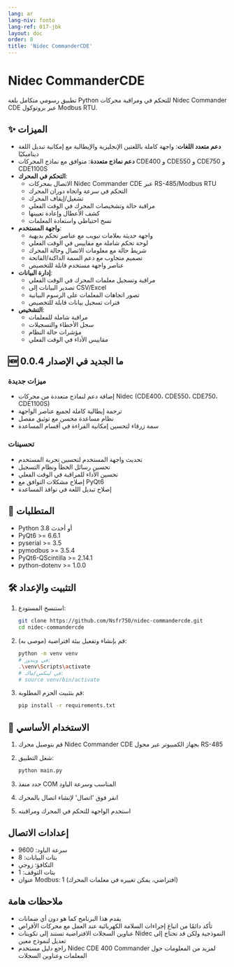 ```yaml
---
lang: ar
lang-niv: fonto
lang-ref: 017-jbk
layout: doc
order: 8
title: 'Nidec CommanderCDE'
---
```


# Nidec CommanderCDE

تطبيق رسومي متكامل بلغة Python للتحكم في ومراقبة محركات Nidec Commander CDE عبر بروتوكول Modbus RTU.

## ✨ الميزات

- **دعم متعدد اللغات**: واجهة كاملة باللغتين الإنجليزية والإيطالية مع إمكانية تبديل اللغة ديناميكيًا
- **دعم نماذج متعددة**: متوافق مع نماذج المحركات CDE400 و CDE550 و CDE750 و CDE1100S
- **التحكم في المحرك**:
  - الاتصال بمحركات Nidec Commander CDE عبر RS-485/Modbus RTU
  - التحكم في سرعة واتجاه دوران المحرك
  - تشغيل/إيقاف المحرك
  - مراقبة حالة وتشخيصات المحرك في الوقت الفعلي
  - كشف الأعطال وإعادة تعيينها
  - نسخ احتياطي واستعادة المعلمات
- **واجهة المستخدم**:
  - واجهة حديثة بعلامات تبويب مع عناصر تحكم بديهية
  - لوحة تحكم شاملة مع مقاييس في الوقت الفعلي
  - شريط حالة مع معلومات الاتصال وحالة المحرك
  - تصميم متجاوب مع دعم السمة الداكنة/الفاتحة
  - عناصر واجهة مستخدم قابلة للتخصيص
- **إدارة البيانات**:
  - مراقبة وتسجيل معلمات المحرك في الوقت الفعلي
  - تصدير البيانات إلى CSV/Excel
  - تصور اتجاهات المعلمات على الرسوم البيانية
  - فترات تسجيل بيانات قابلة للتخصيص
- **التشخيص**:
  - مراقبة شاملة للمعلمات
  - سجل الأخطاء والتسجيلات
  - مؤشرات حالة النظام
  - مقاييس الأداء في الوقت الفعلي

## 🆕 ما الجديد في الإصدار 0.0.4

### ميزات جديدة
- إضافة دعم لنماذج متعددة من محركات Nidec (CDE400، CDE550، CDE750، CDE1100S)
- ترجمة إيطالية كاملة لجميع عناصر الواجهة
- نظام مساعدة محسن مع توثيق مفصل
- سمة زرقاء لتحسين إمكانية القراءة في أقسام المساعدة

### تحسينات
- تحديث واجهة المستخدم لتحسين تجربة المستخدم
- تحسين رسائل الخطأ ونظام التسجيل
- تحسين الأداء للمراقبة في الوقت الفعلي
- إصلاح مشكلات التوافق مع PyQt6
- إصلاح تبديل اللغة في نوافذ المساعدة

## 🚀 المتطلبات

- Python 3.8 أو أحدث
- PyQt6 >= 6.6.1
- pyserial >= 3.5
- pymodbus >= 3.5.4
- PyQt6-QScintilla >= 2.14.1
- python-dotenv >= 1.0.0

## 🛠 التثبيت والإعداد

1. استنسخ المستودع:

   ```bash
   git clone https://github.com/Nsfr750/nidec-commandercde.git
   cd nidec-commandercde
   ```

2. قم بإنشاء وتفعيل بيئة افتراضية (موصى به):

   ```bash
   python -m venv venv
   # في ويندوز:
   .\venv\Scripts\activate
   # في لينكس/ماك:
   # source venv/bin/activate
   ```

3. قم بتثبيت الحزم المطلوبة:

   ```bash
   pip install -r requirements.txt
   ```

## 🚀 الاستخدام الأساسي

1. قم بتوصيل محرك Nidec Commander CDE بجهاز الكمبيوتر عبر محول RS-485
2. شغل التطبيق:

   ```bash
   python main.py
   ```

3. حدد منفذ COM المناسب وسرعة الباود
4. انقر فوق 'اتصال' لإنشاء اتصال بالمحرك
5. استخدم الواجهة للتحكم في المحرك ومراقبته

## إعدادات الاتصال

- سرعة الباود: 9600
- بتات البيانات: 8
- التكافؤ: زوجي
- بتات التوقف: 1
- عنوان Modbus: 1 (افتراضي، يمكن تغييره في معلمات المحرك)

## ملاحظات هامة

- يقدم هذا البرنامج كما هو دون أي ضمانات
- تأكد دائمًا من اتباع إجراءات السلامة الكهربائية عند العمل مع محركات الأقراص
- عناوين السجلات الافتراضية تستند إلى تكوينات Nidec النموذجية ولكن قد تحتاج إلى تعديل لنموذج معين
- راجع دليل مستخدم Nidec CDE 400 Commander لمزيد من المعلومات حول المعلمات وعناوين السجلات
